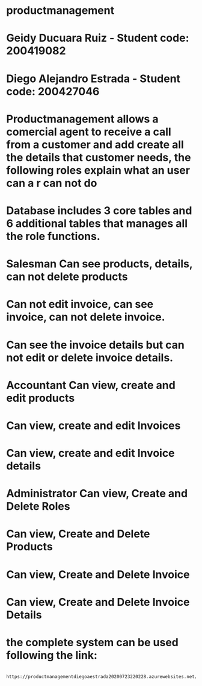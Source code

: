# productmanagement
#
# Geidy Ducuara Ruiz - Student code: 200419082
# Diego Alejandro Estrada - Student code: 200427046

# Productmanagement allows a comercial agent to receive a call from a customer and add create all the details that customer needs, the following roles explain what an user can a r can not do

# Database includes 3 core tables and 6 additional tables that manages all the role functions.

# Salesman  Can see products, details, can not delete products
#           Can not edit invoice, can see invoice, can not delete invoice.
#           Can see the invoice details but can not edit or delete invoice details.

# Accountant     Can view, create and edit products
#                Can view, create and edit Invoices
#                Can view, create and edit Invoice details
              
# Administrator  Can view, Create and Delete Roles
#                Can view, Create and Delete Products
#                Can view, Create and Delete Invoice
#                Can view, Create and Delete Invoice Details



# the complete system can be used following the link:
     https://productmanagementdiegoaestrada20200723220228.azurewebsites.net/
     

